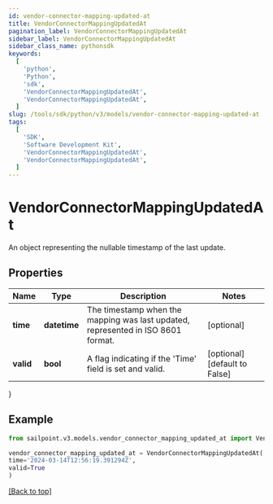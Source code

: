 ```yaml
---
id: vendor-connector-mapping-updated-at
title: VendorConnectorMappingUpdatedAt
pagination_label: VendorConnectorMappingUpdatedAt
sidebar_label: VendorConnectorMappingUpdatedAt
sidebar_class_name: pythonsdk
keywords:
  [
    'python',
    'Python',
    'sdk',
    'VendorConnectorMappingUpdatedAt',
    'VendorConnectorMappingUpdatedAt',
  ]
slug: /tools/sdk/python/v3/models/vendor-connector-mapping-updated-at
tags:
  [
    'SDK',
    'Software Development Kit',
    'VendorConnectorMappingUpdatedAt',
    'VendorConnectorMappingUpdatedAt',
  ]
---
```


# VendorConnectorMappingUpdatedAt

An object representing the nullable timestamp of the last update.

## Properties

| Name | Type | Description | Notes |
| --- | --- | --- | --- |
| **time** | **datetime** | The timestamp when the mapping was last updated, represented in ISO 8601 format. | [optional] |
| **valid** | **bool** | A flag indicating if the 'Time' field is set and valid. | [optional] [default to False] |

}

## Example

```python
from sailpoint.v3.models.vendor_connector_mapping_updated_at import VendorConnectorMappingUpdatedAt

vendor_connector_mapping_updated_at = VendorConnectorMappingUpdatedAt(
time='2024-03-14T12:56:19.391294Z',
valid=True
)

```

[[Back to top]](#)
